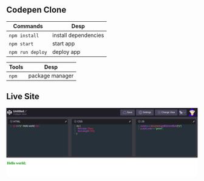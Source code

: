 ## Codepen Clone

  | Commands |            Desp         |
  |--------- |-------------------------|
  |`npm install` | install dependencies|
  |`npm start`   | start app           |
  |`npm run deploy` | deploy app       |


|   Tools  |Desp         |
|---------|--------------|
|`npm`    |package manager|

## Live Site
<a href="https://sudipstha08.github.io/codepen/" rel="codepen">![codepen-clone](https://github.com/sudipstha08/codepen/blob/master/src/assets/pen.png?raw=true)</a>